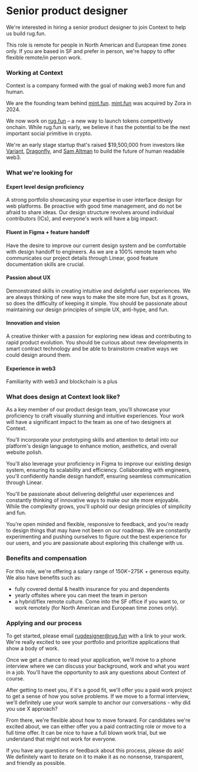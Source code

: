 # Senior product designer

We're interested in hiring a senior product designer to join Context to help us
build rug.fun.

This role is remote for people in North American and European time zones only.
If you are based in SF and prefer in person, we're happy to offer flexible
remote/in person work.

### Working at Context

Context is a company formed with the goal of making web3 more fun and human.

We are the founding team behind [mint.fun](https://mint.fun).
[mint.fun](https://mint.fun) was acquired by Zora in 2024.

We now work on [rug.fun](https://rug.fun) – a new way to launch tokens
competitively onchain. While rug.fun is early, we believe it has the potential
to be the next important social primitive in crypto.

We're an early stage startup that's raised $19,500,000 from investors like
[Variant](https://variant.fund), [Dragonfly](https://dragonfly.xyz), and [Sam
Altman](https://twitter.com/sama) to build the future of human readable web3.

### What we're looking for

#### Expert level design proficiency

A strong portfolio showcasing your expertise in user interface design for web
platforms. Be proactive with good time management, and do not be afraid to share
ideas. Our design structure revolves around individual contributors (ICs), and
everyone's work will have a big impact.

#### Fluent in Figma + feature handoff

Have the desire to improve our current design system and be comfortable with
design handoff to engineers. As we are a 100% remote team who communicates our
project details through Linear, good feature documentation skills are crucial.

#### Passion about UX

Demonstrated skills in creating intuitive and delightful user experiences. We
are always thinking of new ways to make the site more fun, but as it grows, so
does the difficulty of keeping it simple. You should be passionate about
maintaining our design principles of simple UX, anti-hype, and fun.

#### Innovation and vision

A creative thinker with a passion for exploring new ideas and contributing to
rapid product evolution. You should be curious about new developments in smart
contract technology and be able to brainstorm creative ways we could design
around them.

#### Experience in web3

Familiarity with web3 and blockchain is a plus

### What does design at Context look like?

As a key member of our product design team, you'll showcase your proficiency to
craft visually stunning and intuitive experiences. Your work will have a
significant impact to the team as one of two designers at Context.

You’ll incorporate your prototyping skills and attention to detail into our
platform's design language to enhance motion, aesthetics, and overall website
polish.

You'll also leverage your proficiency in Figma to improve our existing design
system, ensuring its scalability and efficiency. Collaborating with engineers,
you'll confidently handle design handoff, ensuring seamless communication
through Linear.

You'll be passionate about delivering delightful user experiences and constantly
thinking of innovative ways to make our site more enjoyable. While the
complexity grows, you'll uphold our design principles of simplicity and fun.

You’re open minded and flexible, responsive to feedback, and you’re ready to
design things that may have not been on our roadmap. We are constantly
experimenting and pushing ourselves to figure out the best experience for our
users, and you are passionate about exploring this challenge with us.

### Benefits and compensation

For this role, we're offering a salary range of $150K-$275K + generous equity.
We also have benefits such as:

- fully covered dental & health insurance for you and dependents
- yearly offsites where you can meet the team in person
- a hybrid/flex remote culture. Come into the SF office if you want to, or work
  remotely (for North American and European time zones only).

### Applying and our process

To get started, please email [rugdesigner@rug.fun](mailto:rugdesigner@rug.fun)
with a link to your work. We're really excited to see your portfolio and prioritize
applications that show a body of work.

Once we get a chance to read your application, we'll move to a phone interview
where we can discuss your background, work and what you want in a job. You'll
have the opportunity to ask any questions about Context of course.

After getting to meet you, if it's a good fit, we'll offer you a paid work
project to get a sense of how you solve problems. If we move to a formal
interview, we'll definitely use your work sample to anchor our conversations -
why did you use X approach?

From there, we're flexible about how to move forward. For candidates we're
excited about, we can either offer you a paid contracting role or move to a full
time offer. It can be nice to have a full blown work trial, but we understand
that might not work for everyone.

If you have any questions or feedback about this process, please do ask! We
definitely want to iterate on it to make it as no nonsense, transparent, and
friendly as possible.
